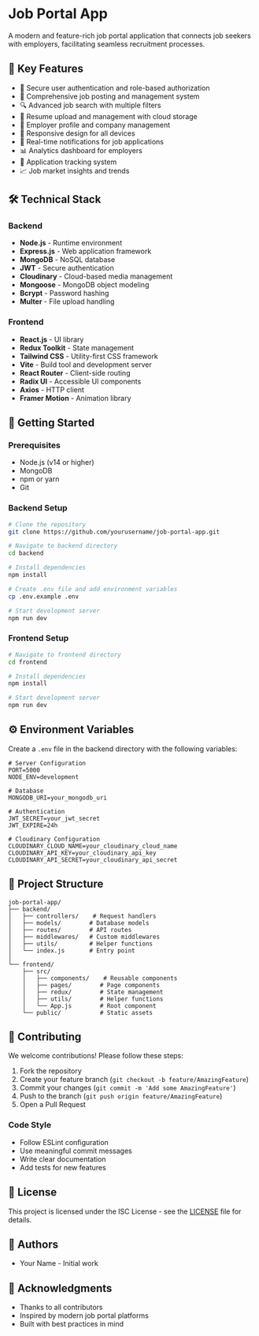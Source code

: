 # Job Portal App

A modern and feature-rich job portal application that connects job seekers with employers, facilitating seamless recruitment processes.

## 🌟 Key Features

- 🔐 Secure user authentication and role-based authorization
- 📝 Comprehensive job posting and management system
- 🔍 Advanced job search with multiple filters
- 📄 Resume upload and management with cloud storage
- 💼 Employer profile and company management
- 📱 Responsive design for all devices
- 🔔 Real-time notifications for job applications
- 📊 Analytics dashboard for employers
- 🤝 Application tracking system
- 📈 Job market insights and trends

## 🛠️ Technical Stack

### Backend
- **Node.js** - Runtime environment
- **Express.js** - Web application framework
- **MongoDB** - NoSQL database
- **JWT** - Secure authentication
- **Cloudinary** - Cloud-based media management
- **Mongoose** - MongoDB object modeling
- **Bcrypt** - Password hashing
- **Multer** - File upload handling

### Frontend
- **React.js** - UI library
- **Redux Toolkit** - State management
- **Tailwind CSS** - Utility-first CSS framework
- **Vite** - Build tool and development server
- **React Router** - Client-side routing
- **Radix UI** - Accessible UI components
- **Axios** - HTTP client
- **Framer Motion** - Animation library

## 🚀 Getting Started

### Prerequisites
- Node.js (v14 or higher)
- MongoDB
- npm or yarn
- Git

### Backend Setup
```bash
# Clone the repository
git clone https://github.com/yourusername/job-portal-app.git

# Navigate to backend directory
cd backend

# Install dependencies
npm install

# Create .env file and add environment variables
cp .env.example .env

# Start development server
npm run dev
```

### Frontend Setup
```bash
# Navigate to frontend directory
cd frontend

# Install dependencies
npm install

# Start development server
npm run dev
```

## ⚙️ Environment Variables

Create a `.env` file in the backend directory with the following variables:

```env
# Server Configuration
PORT=5000
NODE_ENV=development

# Database
MONGODB_URI=your_mongodb_uri

# Authentication
JWT_SECRET=your_jwt_secret
JWT_EXPIRE=24h

# Cloudinary Configuration
CLOUDINARY_CLOUD_NAME=your_cloudinary_cloud_name
CLOUDINARY_API_KEY=your_cloudinary_api_key
CLOUDINARY_API_SECRET=your_cloudinary_api_secret
```

## 📁 Project Structure

```
job-portal-app/
├── backend/
│   ├── controllers/    # Request handlers
│   ├── models/        # Database models
│   ├── routes/        # API routes
│   ├── middlewares/   # Custom middlewares
│   ├── utils/         # Helper functions
│   └── index.js       # Entry point
│
└── frontend/
    ├── src/
    │   ├── components/    # Reusable components
    │   ├── pages/        # Page components
    │   ├── redux/        # State management
    │   ├── utils/        # Helper functions
    │   └── App.js        # Root component
    └── public/           # Static assets
```

## 🤝 Contributing

We welcome contributions! Please follow these steps:

1. Fork the repository
2. Create your feature branch (`git checkout -b feature/AmazingFeature`)
3. Commit your changes (`git commit -m 'Add some AmazingFeature'`)
4. Push to the branch (`git push origin feature/AmazingFeature`)
5. Open a Pull Request

### Code Style
- Follow ESLint configuration
- Use meaningful commit messages
- Write clear documentation
- Add tests for new features

## 📝 License

This project is licensed under the ISC License - see the [LICENSE](LICENSE) file for details.

## 👥 Authors

- Your Name - Initial work

## 🙏 Acknowledgments

- Thanks to all contributors
- Inspired by modern job portal platforms
- Built with best practices in mind 
